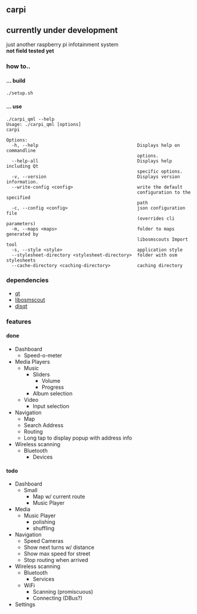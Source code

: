 ## carpi
## currently under development
just another raspberry pi infotainment system<br>
<b>not field tested yet</b>
<br>
### how to..
#### ... build
```shell script
./setup.sh
```
#### ... use
```shell script
./carpi_qml --help
Usage: ./carpi_qml [options]
carpi

Options:
  -h, --help                                     Displays help on commandline
                                                 options.
  --help-all                                     Displays help including Qt
                                                 specific options.
  -v, --version                                  Displays version information.
  --write-config <config>                        write the default
                                                 configuration to the specified
                                                 path
  -c, --config <config>                          json configuration file
                                                 (overrides cli parameters)
  -m, --maps <maps>                              folder to maps generated by
                                                 libosmscouts Import tool
  -s, --style <style>                            application style
  --stylesheet-directory <stylesheet-directory>  folder with osm stylesheets
  --cache-directory <caching-directory>          caching directory
```

### dependencies
- [qt](https://www.qt.io/)
- [libosmscout](https://github.com/smthnspcl/libosmscout)
- [disqt](https://github.com/smthnspcl/disqt)
### features
#### done
- Dashboard
    - Speed-o-meter
- Media Players
    - Music
        - Sliders
            - Volume
            - Progress
        - Album selection
    - Video
        - Input selection
- Navigation
    - Map
    - Search Address
    - Routing
    - Long tap to display popup with address info
- Wireless scanning
    - Bluetooth
        - Devices
#### todo
- Dashboard
    - Small
        - Map w/ current route
        - Music Player
- Media
    - Music Player
        - polishing
        - shuffling
- Navigation
    - Speed Cameras
    - Show next turns w/ distance
    - Show max speed for street
    - Stop routing when arrived
- Wireless scanning
    - Bluetooth
        - Services
    - WiFi
        - Scanning (promiscuous)
        - Connecting (DBus?)
- Settings